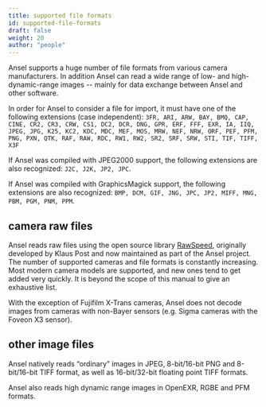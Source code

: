 ```yaml
---
title: supported file formats
id: supported-file-formats
draft: false
weight: 20
author: "people"
---
```


Ansel supports a huge number of file formats from various camera manufacturers. In addition Ansel can read a wide range of low- and high-dynamic-range images -- mainly for data exchange between Ansel and other software.

In order for Ansel to consider a file for import, it must have one of the following extensions (case independent): `3FR, ARI, ARW, BAY, BMQ, CAP, CINE, CR2, CR3, CRW, CS1, DC2, DCR, DNG, GPR, ERF, FFF, EXR, IA, IIQ, JPEG, JPG, K25, KC2, KDC, MDC, MEF, MOS, MRW, NEF, NRW, ORF, PEF, PFM, PNG, PXN, QTK, RAF, RAW, RDC, RW1, RW2, SR2, SRF, SRW, STI, TIF, TIFF, X3F`

If Ansel was compiled with JPEG2000 support, the following extensions are also recognized: `J2C, J2K, JP2, JPC`.

If Ansel was compiled with GraphicsMagick support, the following extensions are also recognized: `BMP, DCM, GIF, JNG, JPC, JP2, MIFF, MNG, PBM, PGM, PNM, PPM`.

## camera raw files

Ansel reads raw files using the open source library [RawSpeed](https://github.com/darktable-org/rawspeed), originally developed by Klaus Post and now maintained as part of the Ansel project. The number of supported cameras and file formats is constantly increasing. Most modern camera models are supported, and new ones tend to get added very quickly. It is beyond the scope of this manual to give an exhaustive list.

With the exception of Fujifilm X-Trans cameras, Ansel does not decode images from cameras with non-Bayer sensors (e.g. Sigma cameras with the Foveon X3 sensor).

## other image files

Ansel natively reads “ordinary” images in JPEG, 8-bit/16-bit PNG and 8-bit/16-bit TIFF format, as well as 16-bit/32-bit floating point TIFF formats.

Ansel also reads high dynamic range images in OpenEXR, RGBE and PFM formats.
